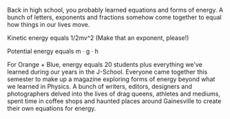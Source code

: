 Back in high school, you probably learned equations and forms of energy. A bunch of letters, exponents and fractions somehow come together to equal how things in our lives move.  

Kinetic energy equals 1/2mv^2 (Make that an exponent, please!) 

Potential energy equals m · g · h 

For Orange + Blue, energy equals 20 students plus everything we've learned during our years in the J-School. Everyone came together this semester to make up a magazine exploring forms of energy beyond what we learned in Physics. A bunch of writers, editors, designers and photographers delved into the lives of drag queens, athletes and mediums, spent time in coffee shops and haunted places around Gainesville to create their own equations for energy. 
